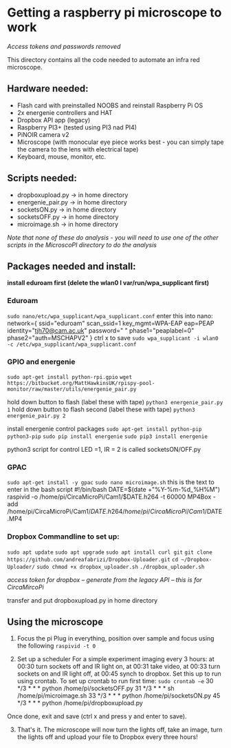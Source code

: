 # Getting a raspberry pi microscope to work
*Access tokens and passwords removed*

This directory contains all the code needed to automate an infra red microscope. 

## Hardware needed:

- Flash card with preinstalled NOOBS and reinstall Raspberry Pi OS
- 2x energenie controllers and HAT
- Dropbox API app (legacy)
- Raspberry PI3+ (tested using PI3 nad PI4)
- PiNOIR camera v2
- Microscope (with monocular eye piece works best - you can simply tape the camera to the lens with electrical tape)
- Keyboard, mouse, monitor, etc.


## Scripts needed:
- dropboxupload.py -> in home directory
- energenie_pair.py -> in home directory
- socketsON.py -> in home directory
- socketsOFF.py -> in home directory
- microimage.sh -> in home directory

*Note that none of these do analysis - you will need to use one of the other scripts in the MicroscoPI directory to do the analysis*

## Packages needed and install:
**install eduroam first (delete the wlan0 I var/run/wpa_supplicant first)**
### Eduroam
`sudo nano/etc/wpa_supplicant/wpa_supplicant.conf`
enter this into nano:
      network={
      ssid="eduroam"
      scan_ssid=1
      key_mgmt=WPA-EAP
      eap=PEAP
      identity="tjh70@cam.ac.uk"
      password=" " phase1="peaplabel=0"
      phase2="auth=MSCHAPV2"
      }
ctrl x to save
`sudo wpa_supplicant -i wlan0 -c /etc/wpa_supplicant/wpa_supplicant.conf`

### GPIO and energenie
`sudo apt-get install python-rpi.gpio`
`wget https://bitbucket.org/MattHawkinsUK/rpispy-pool-monitor/raw/master/utils/energenie_pair.py`

hold down button to flash (label these with tape)
`python3 energenie_pair.py 1`
hold down button to flash second (label these with tape)
`python3 energenie_pair.py 2`

install energenie control packages
`sudo apt-get install python-pip python3-pip`
`sudo pip install energenie`
`sudo pip3 install energenie`

python3 script for control LED =1, IR = 2 is called socketsON/OFF.py

### GPAC
`sudo apt-get install -y gpac`
`sudo nano microimage.sh`
this is the text to enter in the bash script
        #!/bin/bash
        DATE=$(date +"%Y-%m-%d_%H%M")
        raspivid -o /home/pi/CircaMicroPi/Cam1/$DATE.h264 -t 60000
        MP4Box -add /home/pi/CircaMicroPi/Cam1/$DATE.h264 /home/pi/CircaMicroPi/Cam1/$DATE.MP4

### Dropbox Commandline to set up:
`sudo apt update`
`sudo apt upgrade`
`sudo apt install curl git`
`git clone https://github.com/andreafabrizi/Dropbox-Uploader.git`
`cd ~/Dropbox-Uploader/`
`sudo chmod +x dropbox_uploader.sh`
`./dropbox_uploader.sh`

*access token for dropbox – generate from the legacy API – this is for CircaMircoPi*

transfer and put dropboxupload.py in home directory

## Using the microscope
1. Focus the pi
   Plug in everything, position over sample and focus using the following
`raspivid -t 0`

2. Set up a scheduler
   For a simple experiment imaging every 3 hours: at 00:30 turn sockets off and IR light on, at 00:31 take video, at 00:33 turn sockets on and IR light off, at 00:45 synch to dropbox.
Set this up to run using crontab. To set up crontab to run first time:
`sudo crontab –e`
30 */3 * * * python /home/pi/socketsOFF.py
31 */3 * * * sh /home/pi/microimage.sh
33 */3 * * * python /home/pi/socketsON.py
45 */3 * * * python /home/pi/dropboxupload.py

Once done, exit and save (ctrl x and press y and enter to save).

3. That's it. The microscope will now turn the lights off, take an image, turn the lights off and upload your file to Dropbox every three hours!
